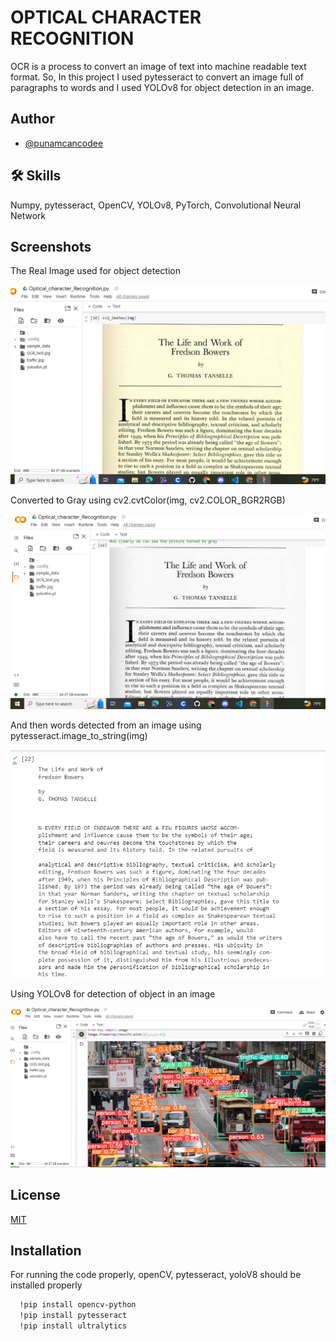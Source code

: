 
# OPTICAL CHARACTER RECOGNITION
 OCR is a process to convert an image of text into machine readable text format.
So, In this project I used pytesseract to convert an image full of paragraphs to words and I used YOLOv8 for object detection in an image.


## Author

- [@punamcancodee](https://github.com/punamcancodee)



## 🛠 Skills
Numpy, pytesseract, OpenCV, YOLOv8, PyTorch, Convolutional Neural Network


## Screenshots

The Real Image used for object detection


![App Screenshot](https://github.com/punamcancodee/Optical_character_Recognition/blob/main/images/textfile_original.png?raw=true)


Converted to Gray using cv2.cvtColor(img, cv2.COLOR_BGR2RGB)

![App Screenshot](https://github.com/punamcancodee/Optical_character_Recognition/blob/main/images/togray.png?raw=true)


And then words detected from an image using  pytesseract.image_to_string(img)


![App Screenshot](https://github.com/punamcancodee/Optical_character_Recognition/blob/main/images/towords.png?raw=true)


Using YOLOv8 for detection of object in an image


![App Screenshot](https://github.com/punamcancodee/Optical_character_Recognition/blob/main/images/detected_image.png?raw=true)


## License

[MIT](https://choosealicense.com/licenses/mit/)


## Installation

For running the code properly, openCV, pytesseract, yoloV8 should be installed properly

```bash
  !pip install opencv-python
  !pip install pytesseract
  !pip install ultralytics

```
    
